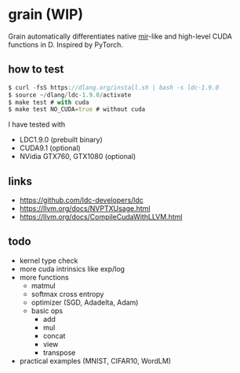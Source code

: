 # grain (WIP)

Grain automatically differentiates native [mir](https://github.com/libmir/mir-algorithm)-like and high-level CUDA functions in D. Inspired by PyTorch.

## how to test

```d
$ curl -fsS https://dlang.org/install.sh | bash -s ldc-1.9.0
$ source ~/dlang/ldc-1.9.0/activate
$ make test # with cuda
$ make test NO_CUDA=true # without cuda
```

I have tested with

- LDC1.9.0 (prebuilt binary)
- CUDA9.1 (optional)
- NVidia GTX760, GTX1080 (optional)

## links

- https://github.com/ldc-developers/ldc
- https://llvm.org/docs/NVPTXUsage.html
- https://llvm.org/docs/CompileCudaWithLLVM.html


## todo

- kernel type check
- more cuda intrinsics like exp/log
- more functions
  - matmul
  - softmax cross entropy
  - optimizer (SGD, Adadelta, Adam)
  - basic ops
    - add
    - mul
    - concat
    - view
    - transpose
- practical examples (MNIST, CIFAR10, WordLM)

